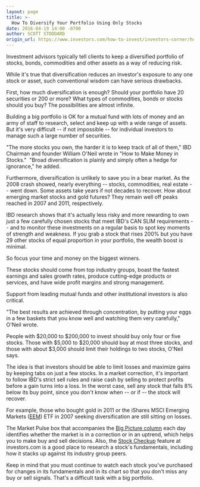 ```yaml
---
layout: page
title: >-
  How To Diversify Your Portfolio Using Only Stocks
date: 2016-04-19 14:00 -0700
author: SCOTT STODDARD
origin_url: https://www.investors.com/how-to-invest/investors-corner/how-to-diversify-your-portfolio-using-only-stocks
---
```





Investment advisors typically tell clients to keep a diversified portfolio of stocks, bonds, commodities and other assets as a way of reducing risk.


While it's true that diversification reduces an investor's exposure to any one stock or asset, such conventional wisdom can have serious drawbacks.


First, how much diversification is enough? Should your portfolio have 20 securities or 200 or more? What types of commodities, bonds or stocks should you buy? The possibilities are almost infinite.


Building a big portfolio is OK for a mutual fund with lots of money and an army of staff to research, select and keep up with a wide range of assets. But it's very difficult -- if not impossible -- for individual investors to manage such a large number of securities.


"The more stocks you own, the harder it is to keep track of all of them," IBD Chairman and founder William O'Neil wrote in "How to Make Money in Stocks."  "Broad diversification is plainly and simply often a hedge for ignorance," he added.


Furthermore, diversification is unlikely to save you in a bear market. As the 2008 crash showed, nearly everything -- stocks, commodities, real estate -- went down. Some assets take years if not decades to recover. How about emerging market stocks and gold futures? They remain well off peaks reached in 2007 and 2011, respectively.


IBD research shows that it's actually less risky and more rewarding to own just a few carefully chosen stocks that meet IBD's CAN SLIM requirements -- and to monitor these investments on a regular basis to spot key moments of strength and weakness. If you grab a stock that rises 200% but you have 29 other stocks of equal proportion in your portfolio, the wealth boost is minimal.


So focus your time and money on the biggest winners.


These stocks should come from top industry groups, boast the fastest earnings and sales growth rates, produce cutting-edge products or services, and have wide profit margins and strong management.


Support from leading mutual funds and other institutional investors is also critical.


"The best results are achieved through concentration, by putting your eggs in a few baskets that you know well and watching them very carefully," O'Neil wrote.


People with \$20,000 to \$200,000 to invest should buy only four or five stocks. Those with \$5,000 to \$20,000 should buy at most three stocks, and those with about \$3,000 should limit their holdings to two stocks, O'Neil says.


The idea is that investors should be able to limit losses and maximize gains by keeping tabs on just a few stocks. In a market correction, it's important to follow IBD's strict sell rules and raise cash by selling to protect profits before a gain turns into a loss. In the worst case, sell any stock that falls 8% below its buy point, since you don't know when -- or if -- the stock will recover.


For example, those who bought gold in 2011 or the iShares MSCI Emerging Markets ([EEM](https://research.investors.com/quote.aspx?symbol=EEM)) ETF in 2007 seeking diversification are still sitting on losses.


The Market Pulse box that accompanies the [Big Picture column](https://www.investors.com/category/market-trend/the-big-picture/) each day identifies whether the market is in a correction or in an uptrend, which helps you to make buy and sell decisions. Also, the [Stock Checkup](http://research.investors.com/stock-checkup/) feature at investors.com is a good place to research a stock's fundamentals, including how it stacks up against its industry group peers.


Keep in mind that you must continue to watch each stock you've purchased for changes in its fundamentals and in its chart so that you don't miss any buy or sell signals. That's a difficult task with a big portfolio.




